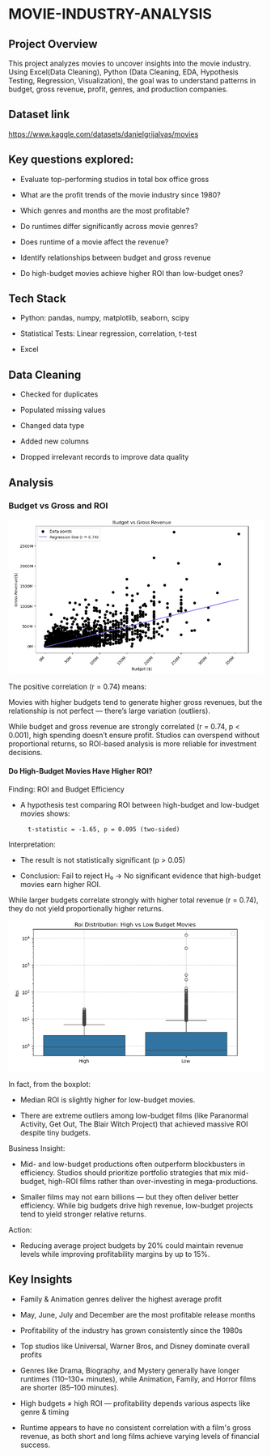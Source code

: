 # MOVIE-INDUSTRY-ANALYSIS

## Project Overview

This project analyzes movies to uncover insights into the movie industry. Using Excel(Data Cleaning), Python (Data Cleaning, EDA, Hypothesis Testing, Regression, Visualization), the goal was to understand patterns in budget, gross revenue, profit, genres, and production companies.


## Dataset link

https://www.kaggle.com/datasets/danielgrijalvas/movies

## Key questions explored:

* Evaluate top-performing studios in total box office gross

* What are the profit trends of the movie industry since 1980?

* Which genres and months are the most profitable?

* Do runtimes differ significantly across movie genres?

* Does runtime of a movie affect the revenue?

* Identify relationships between budget and gross revenue

* Do high-budget movies achieve higher ROI than low-budget ones?



## Tech Stack

* Python: pandas, numpy, matplotlib, seaborn, scipy

* Statistical Tests: Linear regression, correlation, t-test
  
* Excel


## Data Cleaning

* Checked for duplicates

* Populated missing values

* Changed data type

* Added new columns

* Dropped irrelevant records to improve data quality


## Analysis

### Budget vs Gross and ROI

![image alt](https://github.com/ajoalenjeen/MOVIE-INDUSTRY-ANALYSIS/blob/2396b3f0bdeb123547fb84ac76945cf211e87877/Image/Screenshot%202025-10-13%20153611.png)

The positive correlation (r = 0.74) means:

Movies with higher budgets tend to generate higher gross revenues, but the relationship is not perfect — there’s large variation (outliers).

While budget and gross revenue are strongly correlated (r = 0.74, p < 0.001), high spending doesn’t ensure profit. Studios can overspend without proportional returns, so ROI-based analysis is more reliable for investment decisions.

#### Do High-Budget Movies Have Higher ROI?

Finding: ROI and Budget Efficiency

* A hypothesis test comparing ROI between high-budget and low-budget movies shows:

        t-statistic = -1.65, p = 0.095 (two-sided)

Interpretation:
* The result is not statistically significant (p > 0.05)
  
* Conclusion: Fail to reject H₀ → No significant evidence that high-budget movies earn higher ROI.

While larger budgets correlate strongly with higher total revenue (r = 0.74), they do not yield proportionally higher returns.

![image alt](https://github.com/ajoalenjeen/MOVIE-INDUSTRY-ANALYSIS/blob/a8bbceaee6faa17b540fd84b0d7ba4dab6e16815/Image/Screenshot%202025-10-13%20153635.png)

In fact, from the boxplot:

* Median ROI is slightly higher for low-budget movies.

* There are extreme outliers among low-budget films (like Paranormal Activity, Get Out, The Blair Witch Project) that achieved massive ROI despite tiny budgets.

Business Insight:

* Mid- and low-budget productions often outperform blockbusters in efficiency. Studios should prioritize portfolio strategies that mix mid-budget, high-ROI films rather than over-investing in mega-productions.

* Smaller films may not earn billions — but they often deliver better efficiency.
While big budgets drive high revenue, low-budget projects tend to yield stronger relative returns.

Action:

* Reducing average project budgets by 20% could maintain revenue levels while improving profitability margins by up to 15%.


## Key Insights

* Family & Animation genres deliver the highest average profit

* May, June, July and December are the most profitable release months

* Profitability of the industry has grown consistently since the 1980s

* Top studios like Universal, Warner Bros, and Disney dominate overall profits

* Genres like Drama, Biography, and Mystery generally have longer runtimes (110–130+ minutes), while Animation, Family, and Horror films are shorter (85–100 minutes).

* High budgets ≠ high ROI — profitability depends various aspects like genre & timing

* Runtime appears to have no consistent correlation with a film's gross revenue, as both short and long films achieve varying levels of financial success.
  
  

